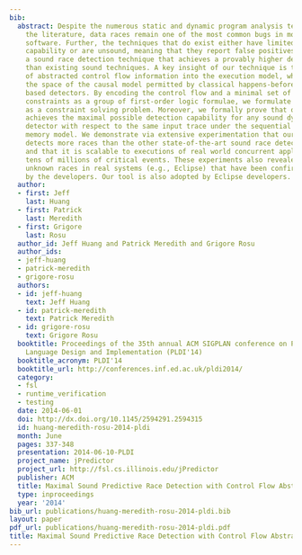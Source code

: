 ```yaml
---
bib:
  abstract: Despite the numerous static and dynamic program analysis techniques in
    the literature, data races remain one of the most common bugs in modern concurrent
    software. Further, the techniques that do exist either have limited detection
    capability or are unsound, meaning that they report false positives. We present
    a sound race detection technique that achieves a provably higher detection capability
    than existing sound techniques. A key insight of our technique is the inclusion
    of abstracted control flow information into the execution model, which increases
    the space of the causal model permitted by classical happens-before or causally-precedes
    based detectors. By encoding the control flow and a minimal set of feasibility
    constraints as a group of first-order logic formulae, we formulate race detection
    as a constraint solving problem. Moreover, we formally prove that our formulation
    achieves the maximal possible detection capability for any sound dynamic race
    detector with respect to the same input trace under the sequential consistency
    memory model. We demonstrate via extensive experimentation that our technique
    detects more races than the other state-of-the-art sound race detection techniques,
    and that it is scalable to executions of real world concurrent applications with
    tens of millions of critical events. These experiments also revealed several previously
    unknown races in real systems (e.g., Eclipse) that have been confirmed or fixed
    by the developers. Our tool is also adopted by Eclipse developers.
  author:
  - first: Jeff
    last: Huang
  - first: Patrick
    last: Meredith
  - first: Grigore
    last: Rosu
  author_id: Jeff Huang and Patrick Meredith and Grigore Rosu
  author_ids:
  - jeff-huang
  - patrick-meredith
  - grigore-rosu
  authors:
  - id: jeff-huang
    text: Jeff Huang
  - id: patrick-meredith
    text: Patrick Meredith
  - id: grigore-rosu
    text: Grigore Rosu
  booktitle: Proceedings of the 35th annual ACM SIGPLAN conference on Programming
    Language Design and Implementation (PLDI'14)
  booktitle_acronym: PLDI'14
  booktitle_url: http://conferences.inf.ed.ac.uk/pldi2014/
  category:
  - fsl
  - runtime_verification
  - testing
  date: 2014-06-01
  doi: http://dx.doi.org/10.1145/2594291.2594315
  id: huang-meredith-rosu-2014-pldi
  month: June
  pages: 337-348
  presentation: 2014-06-10-PLDI
  project_name: jPredictor
  project_url: http://fsl.cs.illinois.edu/jPredictor
  publisher: ACM
  title: Maximal Sound Predictive Race Detection with Control Flow Abstraction
  type: inproceedings
  year: '2014'
bib_url: publications/huang-meredith-rosu-2014-pldi.bib
layout: paper
pdf_url: publications/huang-meredith-rosu-2014-pldi.pdf
title: Maximal Sound Predictive Race Detection with Control Flow Abstraction
---
```

